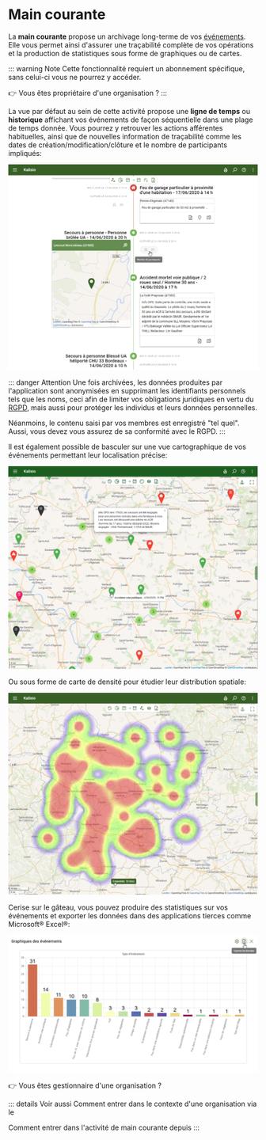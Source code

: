 # Main courante

La **main courante** propose un archivage long-terme de vos [événements](../quickstart/concepts.md#evenement). Elle vous permet ainsi d'assurer une traçabilité complète de vos opérations et la production de statistiques sous forme de graphiques ou de cartes.

::: warning Note
Cette fonctionnalité requiert un abonnement spécifique, sans celui-ci vous ne pourrez y accéder.

:point_right: Vous êtes propriétaire d'une organisation ? <tour-link text="Voir comment souscrire" path="home" :params="{ organisation: 'owner', route: 'organisation-settings-activity', perspective: 'billing' }"/>
:::

La vue par défaut au sein de cette activité propose une **ligne de temps** ou **historique** affichant vos événements de façon séquentielle dans une plage de temps donnée. Vous pourrez y retrouver les actions afférentes habituelles, ainsi que de nouvelles information de traçabilité comme les dates de création/modification/clôture et le nombre de participants impliqués: 

![Archivage](../../assets/Event-Archiving-FR.png)

::: danger Attention
Une fois archivées, les données produites par l'application sont anonymisées en supprimant les identifiants personnels tels que les noms, ceci afin de limiter vos obligations juridiques en vertu du [RGPD](https://fr.wikipedia.org/wiki/R%C3%A8glement_g%C3%A9n%C3%A9ral_sur_la_protection_des_donn%C3%A9es), mais aussi pour protéger les individus et leurs données personnelles.

Néanmoins, le contenu saisi par vos membres est enregistré "tel quel". Aussi, vous devez vous assurez de sa conformité avec le RGPD.
:::

Il est également possible de basculer sur une vue cartographique de vos événements permettant leur localisation précise:

![Archivage (carte)](../../assets/Events-Map.png)

Ou sous forme de carte de densité pour étudier leur distribution spatiale:

![Archivage (carte de densité)](../../assets/Events-HeatMap-FR.png)

Cerise sur le gâteau, vous pouvez produire des statistiques sur vos événements et exporter les données dans des applications tierces comme Microsoft® Excel®:

![Archiving Chart](../../assets/Events-Chart-FR.png)

:point_right: Vous êtes gestionnaire d'une organisation ? <tour-link text="Parcourir la main courante" path="home" :params="{ organisation: 'manager', route: 'archived-events-activity' }"/>

::: details Voir aussi
Comment entrer dans le contexte d'une organisation via le <tour-link text="menu principal" path="home" :params="{ tour: 'home' }"/>

Comment entrer dans l'activité de main courante depuis <tour-link text="le contexte de l'organisation" path="home" :params="{ organisation: 'manager', tour: 'context' }"/>
:::
